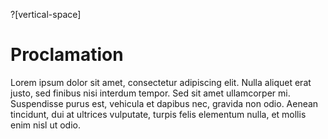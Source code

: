 ?[vertical-space]

# Proclamation
Lorem ipsum dolor sit amet, consectetur adipiscing elit. Nulla aliquet erat justo, sed finibus nisi interdum tempor. Sed sit amet ullamcorper mi. Suspendisse purus est, vehicula et dapibus nec, gravida non odio. Aenean tincidunt, dui at ultrices vulputate, turpis felis elementum nulla, et mollis enim nisl ut odio.